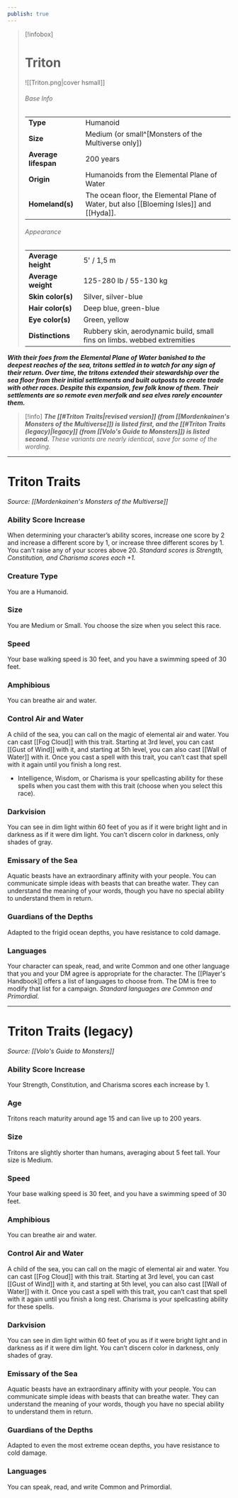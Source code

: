 ```yaml
---
publish: true
---
```

> [!infobox]
> # Triton
> ![[Triton.png|cover hsmall]]
> ###### Base Info
> | | |  
> |---|---|  
> | **Type** | Humanoid |
> | **Size** | Medium (or small^[Monsters of the Multiverse only]) |
> | **Average lifespan** | 200 years |
> | **Origin** | Humanoids from the Elemental Plane of Water |
> | **Homeland(s)** | The ocean floor, the Elemental Plane of Water, but also [[Bloeming Isles]] and [[Hyda]]. |
> ###### Appearance
> | | |  
> |---|---|  
> | **Average height** | 5' / 1,5 m |
> | **Average weight** | 125-280 lb / 55-130 kg |
> | **Skin color(s)** | Silver, silver-blue |
> | **Hair color(s)** | Deep blue, green-blue |
> | **Eye color(s)** | Green, yellow |
> | **Distinctions** | Rubbery skin, aerodynamic build, small fins on limbs. webbed extremities |

***With their foes from the Elemental Plane of Water banished to the deepest reaches of the sea, tritons settled in to watch for any sign of their return. Over time, the tritons extended their stewardship over the sea floor from their initial settlements and built outposts to create trade with other races. Despite this expansion, few folk know of them. Their settlements are so remote even merfolk and sea elves rarely encounter them.***

> [!info]
> ***The [[#Triton Traits|revised version]] (from [[Mordenkainen's Monsters of the Multiverse]]) is listed first, and the [[#Triton Traits (legacy)|legacy]] (from [[Volo's Guide to Monsters]]) is listed second.***
> *These variants are nearly identical, save for some of the wording.* 

***
# Triton Traits
*Source: [[Mordenkainen's Monsters of the Multiverse]]*
### **Ability Score Increase** 
When determining your character’s ability scores, increase one score by 2 and increase a different score by 1, or increase three different scores by 1. You can't raise any of your scores above 20.
*Standard scores is Strength, Constitution, and Charisma scores each +1.*
### **Creature Type** 
You are a Humanoid. 
### **Size** 
You are Medium or Small. You choose the size when you select this race.
### **Speed** 
Your base walking speed is 30 feet, and you have a swimming speed of 30 feet.
### **Amphibious**
You can breathe air and water.
### **Control Air and Water**
A child of the sea, you can call on the magic of elemental air and water. You can cast [[Fog Cloud]] with this trait. Starting at 3rd level, you can cast [[Gust of Wind]] with it, and starting at 5th level, you can also cast [[Wall of Water]] with it. Once you cast a spell with this trait, you can’t cast that spell with it again until you finish a long rest.
- Intelligence, Wisdom, or Charisma is your spellcasting ability for these spells when you cast them with this trait (choose when you select this race).
### **Darkvision**
You can see in dim light within 60 feet of you as if it were bright light and in darkness as if it were dim light. You can’t discern color in darkness, only shades of gray.
### **Emissary of the Sea**
Aquatic beasts have an extraordinary affinity with your people. You can communicate simple ideas with beasts that can breathe water. They can understand the meaning of your words, though you have no special ability to understand them in return.
### **Guardians of the Depths**
Adapted to the frigid ocean depths, you have resistance to cold damage.
### **Languages** 
Your character can speak, read, and write Common and one other language that you and your DM agree is appropriate for the character. The [[Player's Handbook]] offers a list of languages to choose from. The DM is free to modify that list for a campaign.
*Standard languages are Common and Primordial.*
***
# Triton Traits (legacy)
*Source: [[Volo's Guide to Monsters]]*
### **Ability Score Increase** 
Your Strength, Constitution, and Charisma scores each increase by 1.
### **Age**
Tritons reach maturity around age 15 and can live up to 200 years.
### **Size** 
Tritons are slightly shorter than humans, averaging about 5 feet tall. Your size is Medium.
### **Speed** 
Your base walking speed is 30 feet, and you have a swimming speed of 30 feet.
### **Amphibious**
You can breathe air and water.
### **Control Air and Water**
A child of the sea, you can call on the magic of elemental air and water. You can cast [[Fog Cloud]] with this trait. Starting at 3rd level, you can cast [[Gust of Wind]] with it, and starting at 5th level, you can also cast [[Wall of Water]] with it. Once you cast a spell with this trait, you can’t cast that spell with it again until you finish a long rest. Charisma is your spellcasting ability for these spells.
### **Darkvision**
You can see in dim light within 60 feet of you as if it were bright light and in darkness as if it were dim light. You can’t discern color in darkness, only shades of gray.
### **Emissary of the Sea**
Aquatic beasts have an extraordinary affinity with your people. You can communicate simple ideas with beasts that can breathe water. They can understand the meaning of your words, though you have no special ability to understand them in return.
### **Guardians of the Depths**
Adapted to even the most extreme ocean depths, you have resistance to cold damage.
### **Languages**
You can speak, read, and write Common and Primordial.